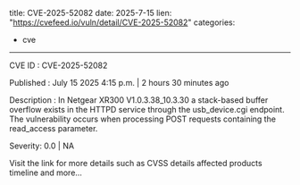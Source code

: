  
title: CVE-2025-52082
date: 2025-7-15
lien: "https://cvefeed.io/vuln/detail/CVE-2025-52082"
categories:
  - cve
---

CVE ID : CVE-2025-52082

Published :  July 15
2025
4:15 p.m. | 2 hours
30 minutes ago

Description : In Netgear XR300 V1.0.3.38_10.3.30
a stack-based buffer overflow exists in the HTTPD service through the usb_device.cgi endpoint. The vulnerability occurs when processing POST requests containing the read_access parameter.

Severity: 0.0 | NA

Visit the link for more details
such as CVSS details
affected products
timeline
and more...
